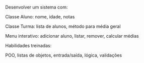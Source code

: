 Desenvolver um sistema com:

Classe Aluno: nome, idade, notas

Classe Turma: lista de alunos, método para média geral

Menu interativo: adicionar aluno, listar, remover, calcular médias

Habilidades treinadas:

POO, listas de objetos, entrada/saída, lógica, validações